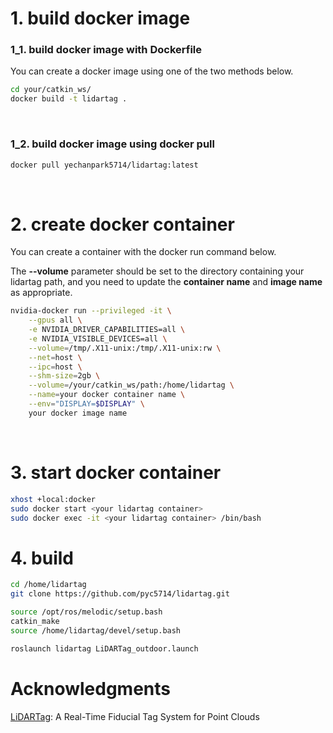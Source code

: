 # 1. build docker image


### 1_1. build docker image with Dockerfile
You can create a docker image using one of the two methods below.

```bash
cd your/catkin_ws/
docker build -t lidartag .
```
<br/>

### 1_2. build docker image using docker pull

```bash
docker pull yechanpark5714/lidartag:latest
```
<br/>


    
# 2. create docker container
You can create a container with the docker run command below.


The **--volume** parameter should be set to the directory containing your lidartag path, and you need to update the **container name** and **image name** as appropriate.

```bash
nvidia-docker run --privileged -it \
    --gpus all \
    -e NVIDIA_DRIVER_CAPABILITIES=all \
    -e NVIDIA_VISIBLE_DEVICES=all \
    --volume=/tmp/.X11-unix:/tmp/.X11-unix:rw \
    --net=host \
    --ipc=host \
    --shm-size=2gb \
    --volume=/your/catkin_ws/path:/home/lidartag \
    --name=your docker container name \
    --env="DISPLAY=$DISPLAY" \
    your docker image name
```


<br/>

# 3. start docker container
```bash
xhost +local:docker
sudo docker start <your lidartag container>
sudo docker exec -it <your lidartag container> /bin/bash
 ```
# 4. build

```bash
cd /home/lidartag
git clone https://github.com/pyc5714/lidartag.git

source /opt/ros/melodic/setup.bash
catkin_make
source /home/lidartag/devel/setup.bash

roslaunch lidartag LiDARTag_outdoor.launch
```



# Acknowledgments
[LiDARTag](https://github.com/UMich-BipedLab/LiDARTag.git): A Real-Time Fiducial Tag System for Point Clouds
